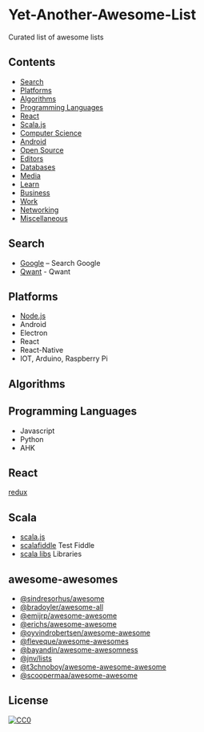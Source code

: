 # Yet-Another-Awesome-List
Curated list of awesome lists

## Contents

- [Search](#search)
- [Platforms](#platforms)
- [Algorithms](#algorithms)
- [Programming Languages](#programming-languages)
- [React](#react)
- [Scala.js](#scala)
- [Computer Science](#computer-science)
- [Android](#android)
- [Open Source](#open-source)
- [Editors](#editors)
- [Databases](#databases)
- [Media](#media)
- [Learn](#learn)
- [Business](#business)
- [Work](#work)
- [Networking](#networking)
- [Miscellaneous](#miscellaneous)

## Search

* [Google](https://www.google.com/) – Search Google
* [Qwant](https://www.qwant.com/) - Qwant

## Platforms

* [Node.js](https://github.com/sindresorhus/awesome-nodejs)
* Android
* Electron
* React
* React-Native
* IOT, Arduino, Raspberry Pi

## Algorithms


## Programming Languages

* Javascript
* Python
* AHK

## React

[redux](https://redux.js.org/)

## Scala

* [scala.js](https://www.scala-js.org/)
* [scalafiddle](https://scalafiddle.io/) Test Fiddle
* [scala libs](https://www.scala-js.org/libraries/facades.html) Libraries

## awesome-awesomes

- [@sindresorhus/awesome](https://github.com/sindresorhus/awesome)
- [@bradoyler/awesome-all](https://github.com/bradoyler/awesome-all)
- [@emijrp/awesome-awesome](https://github.com/emijrp/awesome-awesome)
- [@erichs/awesome-awesome](https://github.com/erichs/awesome-awesome)
- [@oyvindrobertsen/awesome-awesome](https://github.com/oyvindrobertsen/awesome-awesome)
- [@fleveque/awesome-awesomes](https://github.com/fleveque/awesome-awesomes)
- [@bayandin/awesome-awesomness](https://github.com/bayandin/awesome-awesomeness)
- [@jnv/lists](https://github.com/jnv/lists)
- [@t3chnoboy/awesome-awesome-awesome](https://github.com/t3chnoboy/awesome-awesome-awesome)
- [@scoopermaa/awesome-awesome](https://github.com/coopermaa/awesome-awesome)


## License

[![CC0](http://i.creativecommons.org/p/zero/1.0/88x31.png)](http://creativecommons.org/publicdomain/zero/1.0/)
